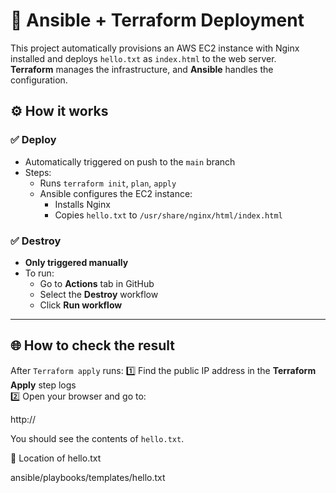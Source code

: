 # 🚀 Ansible + Terraform Deployment

This project automatically provisions an AWS EC2 instance with Nginx installed and deploys `hello.txt` as `index.html` to the web server.  
**Terraform** manages the infrastructure, and **Ansible** handles the configuration.


## ⚙ How it works

### ✅ Deploy
- Automatically triggered on push to the `main` branch
- Steps:
  - Runs `terraform init`, `plan`, `apply`
  - Ansible configures the EC2 instance:
    - Installs Nginx
    - Copies `hello.txt` to `/usr/share/nginx/html/index.html`

### ✅ Destroy
- **Only triggered manually**
- To run:
  - Go to **Actions** tab in GitHub
  - Select the **Destroy** workflow
  - Click **Run workflow**

---

## 🌐 How to check the result

After `Terraform apply` runs:
1️⃣ Find the public IP address in the **Terraform Apply** step logs  
2️⃣ Open your browser and go to:

http://<public-ip-from-Terraform-apply>

You should see the contents of `hello.txt`.

📄 Location of hello.txt

ansible/playbooks/templates/hello.txt